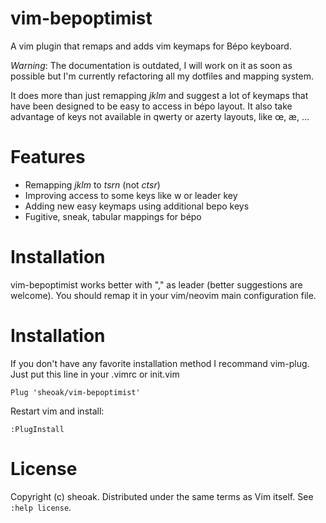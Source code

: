 # vim-bepoptimist

A vim plugin that remaps and adds vim keymaps for Bépo keyboard.

*Warning*: The documentation is outdated, I will work on it as soon as possible
but I'm currently refactoring all my dotfiles and mapping system.

It does more than just remapping *jklm* and suggest a lot of keymaps that
have been designed to be easy to access in bépo layout. It also take advantage
of keys not available in qwerty or azerty layouts, like œ, æ, …

# Features

- Remapping *jklm* to *tsrn* (not *ctsr*)
- Improving access to some keys like w or leader key
- Adding new easy keymaps using additional bepo keys
- Fugitive, sneak, tabular mappings for bépo


# Installation

vim-bepoptimist works better with "," as leader (better suggestions are 
welcome). You should remap it in your vim/neovim main configuration file.


# Installation

If you don't have any favorite installation method I recommand vim-plug.
Just put this line in your .vimrc or init.vim

    Plug 'sheoak/vim-bepoptimist'

Restart vim and install:

    :PlugInstall


# License

Copyright (c) sheoak. Distributed under the same terms as Vim itself.
See `:help license`.


